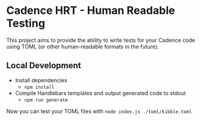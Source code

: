 # Cadence HRT - Human Readable Testing

This project aims to provide the ability to write tests for your Cadence code using TOML (or other human-readable formats in the future).

## Local Development
- Install dependencies
    - `npm install`
- Compile Handlebars templates and output generated code to stdout
    - `npm run generate`
    
Now you can test your TOML files with `node index.js ./toml/kibble.toml`